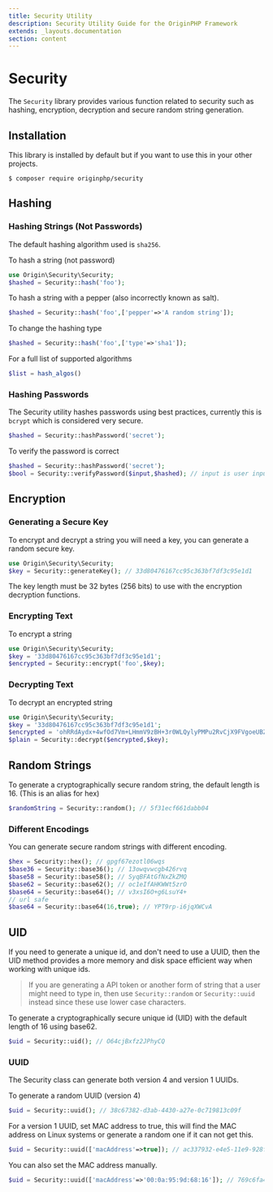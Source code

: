 ```yaml
---
title: Security Utility
description: Security Utility Guide for the OriginPHP Framework
extends: _layouts.documentation
section: content
---
```

# Security

The `Security` library provides various function related to security such as hashing, encryption, decryption and secure random string generation.

## Installation

This library is installed by default but if you want to use this in your other projects.

```linux
$ composer require originphp/security
```

## Hashing

### Hashing Strings (Not Passwords)

The default hashing algorithm used is `sha256`.

To hash a string (not password)

```php
use Origin\Security\Security;
$hashed = Security::hash('foo');
```

To hash a string with a pepper (also incorrectly known as salt).

```php
$hashed = Security::hash('foo',['pepper'=>'A random string']);
```

To change the hashing type

```php
$hashed = Security::hash('foo',['type'=>'sha1']);
```

For a full list of supported algorithms

```php
$list = hash_algos()
```

### Hashing Passwords

The Security utility hashes passwords using best practices, currently this is `bcrypt` which is considered
very secure.

```php
$hashed = Security::hashPassword('secret');
```

To verify the password is correct

```php
$hashed = Security::hashPassword('secret');
$bool = Security::verifyPassword($input,$hashed); // input is user inputted password
```

## Encryption

### Generating a Secure Key

To encrypt and decrypt a string you will need a key, you can generate a random secure key.

```php
use Origin\Security\Security;
$key = Security::generateKey(); // 33d80476167cc95c363bf7df3c95e1d1
```

The key length must be 32 bytes (256 bits) to use with the encryption decryption functions.

### Encrypting Text

To encrypt a string

```php
use Origin\Security\Security;
$key = '33d80476167cc95c363bf7df3c95e1d1';
$encrypted = Security::encrypt('foo',$key);
```

### Decrypting Text

To decrypt an encrypted string

```php
use Origin\Security\Security;
$key = '33d80476167cc95c363bf7df3c95e1d1';
$encrypted = 'ohRRdAydx+4wfOd7Vm+LHmmV9zBH+3r0WLQylyPMPu2RvCjX9FVgoeUBZuLYBTLM4x9NeZX7U0bUvE1bucATSQ==';
$plain = Security::decrypt($encrypted,$key);
```

## Random Strings

To generate a cryptographically secure random string, the default length is 16. (This is an alias for hex)

```php
$randomString = Security::random(); // 5f31ecf661dabb04
```

### Different Encodings

You can generate secure random strings with different encoding.

```php
$hex = Security::hex(); // gpgf67ezotl06wqs
$base36 = Security::base36(); // 13owqvwcgb426rvq
$base58 = Security::base58(); // SyqBFAtGfNxZkZMQ
$base62 = Security::base62(); // oc1eIfAHKWWt5zrO
$base64 = Security::base64(); // v3xsI6O+g6LsuY4+
// url safe
$base64 = Security::base64(16,true); // YPT9rp-i6jqXWCvA
```

## UID

If you need to generate a unique id, and don't need to use a UUID, then the UID method provides a more memory and disk space efficient way when working with unique ids.

> If you are generating a API token or another form of string that a user might need to type in, then use `Security::random` or `Security::uuid` instead since these use lower case characters.

To generate a cryptographically secure unique id (UID) with the default length of 16 using base62.

```php
$uid = Security::uid(); // O64cjBxfz2JPhyCQ
```

### UUID

The Security class can generate both version 4 and version 1 UUIDs.

To generate a random UUID (version 4)

```php
$uid = Security::uuid(); // 38c67382-d3ab-4430-a27e-0c719813c09f
```

For a version 1 UUID, set MAC address to true, this will find the MAC address on Linux systems or generate a random one if it can not get this.

```php
$uid = Security::uuid(['macAddress'=>true]); // ac337932-e4e5-11e9-928f-8bda39fe8887
```

You can also set the MAC address manually.

```php
$uid = Security::uuid(['macAddress'=>'00:0a:95:9d:68:16']); // 769c6fa4-e4e5-11e9-b8d5-000a959d6816
```